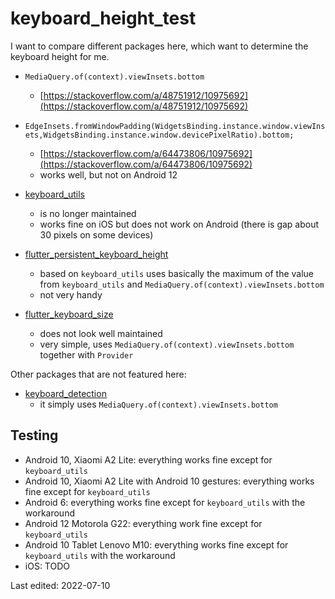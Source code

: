 # keyboard_height_test
I want to compare different packages here, which want to determine the keyboard height for me.
- `MediaQuery.of(context).viewInsets.bottom`
  - [https://stackoverflow.com/a/48751912/10975692](https://stackoverflow.com/a/48751912/10975692)

- `EdgeInsets.fromWindowPadding(WidgetsBinding.instance.window.viewInsets,WidgetsBinding.instance.window.devicePixelRatio).bottom;`
  - [https://stackoverflow.com/a/64473806/10975692](https://stackoverflow.com/a/64473806/10975692)
  - works well, but not on Android 12 

- [keyboard_utils](https://pub.dev/packages/keyboard_utils)
  - is no longer maintained
  - works fine on iOS but does not work on Android (there is gap about 30 pixels on some devices)

- [flutter_persistent_keyboard_height](https://pub.dev/packages/flutter_persistent_keyboard_height)
  - based on `keyboard_utils` uses basically the maximum of the value from `keyboard_utils` and `MediaQuery.of(context).viewInsets.bottom`
  - not very handy

- [flutter_keyboard_size](https://pub.dev/packages/flutter_keyboard_size)
  - does not look well maintained 
  - very simple, uses `MediaQuery.of(context).viewInsets.bottom` together with `Provider`

Other packages that are not featured here:
- [keyboard_detection](https://pub.dev/packages/keyboard_detection)
  - it simply uses `MediaQuery.of(context).viewInsets.bottom`

## Testing
- Android 10, Xiaomi A2 Lite: everything works fine except for `keyboard_utils`
- Android 10, Xiaomi A2 Lite with Android 10 gestures: everything works fine except for `keyboard_utils`
- Android 6: everything works fine except for `keyboard_utils` with the workaround
- Android 12 Motorola G22: everything work fine except for `keyboard_utils`
- Android 10 Tablet Lenovo M10: everything works fine except for `keyboard_utils` with the workaround
- iOS: TODO

Last edited: 2022-07-10
